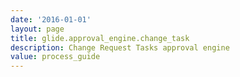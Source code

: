 ```yaml
---
date: '2016-01-01'
layout: page
title: glide.approval_engine.change_task
description: Change Request Tasks approval engine
value: process_guide 
---
```

